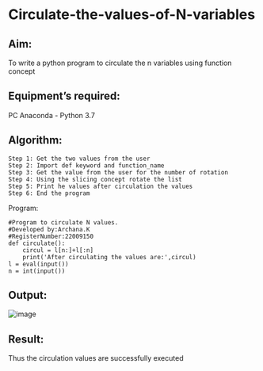 # Circulate-the-values-of-N-variables
## Aim:
To write a python program to circulate the n variables using function concept
## Equipment’s required:
PC
Anaconda - Python 3.7
## Algorithm: 
```
Step 1: Get the two values from the user
Step 2: Import def keyword and function_name
Step 3: Get the value from the user for the number of rotation
Step 4: Using the slicing concept rotate the list
Step 5: Print he values after circulation the values
Step 6: End the program
```
 Program:
```
#Program to circulate N values.
#Developed by:Archana.K 
#RegisterNumber:22009150
def circulate():
    circul = l[n:]+l[:n]
    print('After circulating the values are:',circul)
l = eval(input())
n = int(input())
```
## Output:
![image](https://user-images.githubusercontent.com/118708624/213504135-caf3cbbe-5975-41ac-8731-8e0333aacd4f.png)


## Result:
Thus the circulation values are successfully executed
